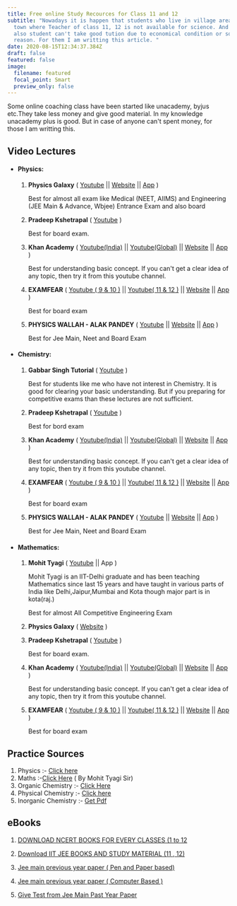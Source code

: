 ```yaml
---
title: Free online Study Recources for Class 11 and 12
subtitle: "Nowadays it is happen that students who live in village area, or in a
  town where Teacher of class 11, 12 is not available for science. And in town
  also student can't take good tution due to economical condition or some other
  reason. For them I am writting this article. "
date: 2020-08-15T12:34:37.384Z
draft: false
featured: false
image:
  filename: featured
  focal_point: Smart
  preview_only: false
---
```

Some online coaching class have been started like unacademy, byjus etc.They take less money and give good material. In my knowledge unacademy plus is good.  But in case of anyone can't spent money, for those I am writting this. 

## **Video Lectures**

* #### **Physics:**

  1. **Physics Galaxy**  ( [Youtube](https://www.youtube.com/user/physicsgalaxy74) || [Website](https://www.physicsgalaxy.com)  || [App](https://play.google.com/store/apps/details?id=com.physicsgalaxy.www) )

     Best for almost all exam like Medical (NEET, AIIMS) and Engineering (JEE Main & Advance, Wbjee) Entrance Exam and also board
  2. **Pradeep Kshetrapal**  ( [Youtube](https://www.youtube.com/channel/UC85BaVmStZexddgDR2vmqTQ) )

     Best for board exam.
  3. **Khan Academy**  ( [Youtube(India)](https://www.youtube.com/channel/UCU0kWLAbhVGxXarmE3b8rHg) || [Youtube(Global)](https://www.youtube.com/user/khanacademy) || [Website](https://www.khanacademy.org/)  || [App](https://play.google.com/store/apps/details?id=org.khanacademy.android) )

     Best for understanding basic concept. If you can't get a clear idea of any topic, then try it from this youtube channel.
  4. **EXAMFEAR**  ( [Youtube ( 9 & 10 )](https://www.youtube.com/channel/UCWtKeCH3qnbq6GZpDiqgsKg) || [Youtube( 11 & 12 )](https://www.youtube.com/user/ExamFearVideos) || [Website](https://examfear.com/free-video-lesson/all)  || [App](https://play.google.com/store/apps/details?id=com.examfear.app) )

     Best for board exam
  5. **PHYSICS WALLAH - ALAK PANDEY**  ( [Youtube](https://www.youtube.com/channel/UCiGyWN6DEbnj2alu7iapuKQ) || [Website](http://physicswallahalakhpandey.com/)  || [App](https://play.google.com/store/apps/details?id=com.gaurav30101999.Physicswalla) )

     Best for Jee Main, Neet and Board Exam
* #### Chemistry:

  1. **Gabbar Singh Tutorial** ( [Youtube](https://www.youtube.com/user/GabbarSinghTutorials) )

     Best for students like me who have not interest in Chemistry. It is good for clearing your basic understanding. But if you preparing for competitive exams than these lectures are not sufficient.
  2. **Pradeep Kshetrapal**  ( [Youtube](https://www.youtube.com/channel/UC85BaVmStZexddgDR2vmqTQ) )

     Best for bord exam
  3. **Khan Academy**  ( [Youtube(India)](https://www.youtube.com/channel/UCU0kWLAbhVGxXarmE3b8rHg) || [Youtube(Global)](https://www.youtube.com/user/khanacademy) || [Website](https://www.khanacademy.org/)  || [App](https://play.google.com/store/apps/details?id=org.khanacademy.android) )

     Best for understanding basic concept. If you can't get a clear idea of any topic, then try it from this youtube channel.
  4. **EXAMFEAR**  ( [Youtube ( 9 & 10 )](https://www.youtube.com/channel/UCWtKeCH3qnbq6GZpDiqgsKg) || [Youtube( 11 & 12 )](https://www.youtube.com/user/ExamFearVideos) || [Website](https://examfear.com/free-video-lesson/all)  || [App](https://play.google.com/store/apps/details?id=com.examfear.app) )

     Best for board exam
  5. **PHYSICS WALLAH - ALAK PANDEY**  ( [Youtube](https://www.youtube.com/channel/UCiGyWN6DEbnj2alu7iapuKQ) || [Website](http://physicswallahalakhpandey.com/)  || [App](https://play.google.com/store/apps/details?id=com.gaurav30101999.Physicswalla) )

     Best for Jee Main, Neet and Board Exam
* #### Mathematics:

  1. **Mohit Tyagi** ( [Youtube](https://www.youtube.com/user/MTRISEACADEMY) || App )

     Mohit Tyagi is an IIT-Delhi graduate and has been teaching Mathematics since last 15 years and have taught in various parts of India like Delhi,Jaipur,Mumbai and Kota though major part is in kota(raj.)

     Best for almost All Competitive Engineering Exam
  2. **Physics Galaxy** ( [Website](<Physics Galaxy>) ) 
  3. **Pradeep Kshetrapal**  ( [Youtube](https://www.youtube.com/channel/UC85BaVmStZexddgDR2vmqTQ) )

     Best for board exam.
  4. **Khan Academy**  ( [Youtube(India)](https://www.youtube.com/channel/UCU0kWLAbhVGxXarmE3b8rHg) || [Youtube(Global)](https://www.youtube.com/user/khanacademy) || [Website](https://www.khanacademy.org/)  || [App](https://play.google.com/store/apps/details?id=org.khanacademy.android) )

     Best for understanding basic concept. If you can't get a clear idea of any topic, then try it from this youtube channel.
  5. **EXAMFEAR**  ( [Youtube ( 9 & 10 )](https://www.youtube.com/channel/UCWtKeCH3qnbq6GZpDiqgsKg) || [Youtube( 11 & 12 )](https://www.youtube.com/user/ExamFearVideos) || [Website](https://examfear.com/free-video-lesson/all)  || [App](https://play.google.com/store/apps/details?id=com.examfear.app) )

     Best for board exam

## Practice Sources

1. Physics :- [Click here](http://www.quegrid.com/)
2. Maths :-[Click Here](https://play.google.com/store/apps/details?id=xyz.penpencil.competishun) ( By Mohit Tyagi Sir)
3. Organic Chemistry :- [Click Here](https://play.google.com/store/apps/details?id=com.material.goutham.dquiz)
4. Physical Chemistry :- [Click here](https://play.google.com/store/apps/details?id=com.mitz.app.navasthiphysicalchemistrybook)
5. Inorganic Chemistry :- [Get Pdf](https://drive.google.com/file/d/14Cd5zFb7LtLoTMAM1bFLAVrS_LcxYZYy/view)

## **eBooks**

1. [DOWNLOAD NCERT BOOKS FOR EVERY CLASSES (1 to 12](https://ncert.nic.in/textbook.php)


2. [Download IIT JEE BOOKS AND STUDY MATERIAL (11 , 12)](https://jeemain.guru/)


3. [Jee main previous year paper ( Pen and Paper based)](https://play.google.com/store/apps/details?id=com.Lastyear.jeemainsolvedpapers)


4. [Jee main previous year paper ( Computer Based )](https://play.google.com/store/apps/details?id=com.lastyears.jeemainonlinepapers)


5. [Give Test from Jee Main Past Year Paper](https://play.google.com/store/apps/details?id=com.examgoal.jeemainpreparation.app)